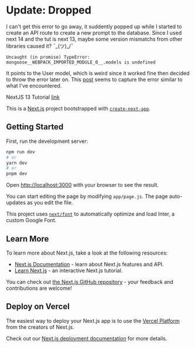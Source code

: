# Update: Dropped
I can't get this error to go away, it suddently popped up while I started to create an API route to create a new prompt to the database. Since I used next 14 and the tut is next 13, maybe some version mismatchs from other libraries caused it? ¯\_(ツ)_/¯

```
Uncaught (in promise) TypeError: mongoose__WEBPACK_IMPORTED_MODULE_0__.models is undefined
```

It points to the User model, which is weird since it worked fine then decided to throw the error later on. This [post](https://stackoverflow.com/questions/74786429/how-do-i-get-rid-of-this-error-when-working-with-mongoose) seems to capture the error similar to what I've encountered.


NextJS 13 Tutorial [link](https://www.youtube.com/watch?v=wm5gMKuwSYk&list=PLre0XcSr2JpjC1nMg5xYilsGkV5XpGETq)




This is a [Next.js](https://nextjs.org/) project bootstrapped with [`create-next-app`](https://github.com/vercel/next.js/tree/canary/packages/create-next-app).

## Getting Started

First, run the development server:

```bash
npm run dev
# or
yarn dev
# or
pnpm dev
```

Open [http://localhost:3000](http://localhost:3000) with your browser to see the result.

You can start editing the page by modifying `app/page.js`. The page auto-updates as you edit the file.

This project uses [`next/font`](https://nextjs.org/docs/basic-features/font-optimization) to automatically optimize and load Inter, a custom Google Font.

## Learn More

To learn more about Next.js, take a look at the following resources:

- [Next.js Documentation](https://nextjs.org/docs) - learn about Next.js features and API.
- [Learn Next.js](https://nextjs.org/learn) - an interactive Next.js tutorial.

You can check out [the Next.js GitHub repository](https://github.com/vercel/next.js/) - your feedback and contributions are welcome!

## Deploy on Vercel

The easiest way to deploy your Next.js app is to use the [Vercel Platform](https://vercel.com/new?utm_medium=default-template&filter=next.js&utm_source=create-next-app&utm_campaign=create-next-app-readme) from the creators of Next.js.

Check out our [Next.js deployment documentation](https://nextjs.org/docs/deployment) for more details.
